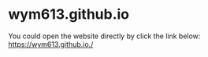 # wym613.github.io
You could open the website directly by click the link below: \
https://wym613.github.io./
